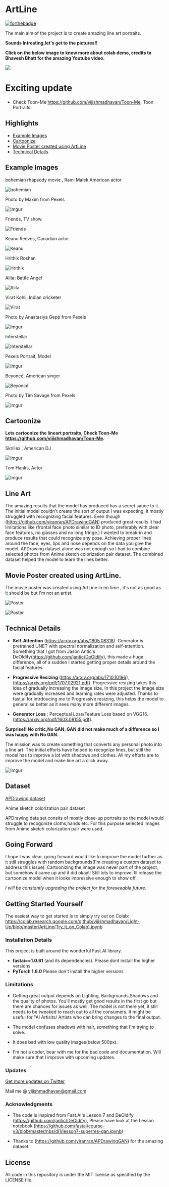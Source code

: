 # ArtLine
[![forthebadge](http://forthebadge.com/images/badges/built-with-love.svg)](http://forthebadge.com)


The main aim of the project is to create amazing line art portraits. 

**Sounds Intresting,let's get to the pictures!!**

**Click on the below image to know more about colab demo, credits to Bhavesh Bhatt for the amazing Youtube video.**

[![](https://i.imgur.com/ittgYum.png)](https://www.youtube.com/watch?v=ULqlp6Btk2w&t=324s)

# Exciting update

* Check Toon-Me https://github.com/vijishmadhavan/Toon-Me, Toon Portraits.

## Highlights

- [Example Images](#Example-Images)
- [Cartoonize](#Cartoonize)
- [Movie Poster created using ArtLine](#Movie-Poster-created-using-ArtLine)
- [Technical Details](#Technical-Details)


## Example Images

bohemian rhapsody movie , Rami Malek American actor

![bohemian](https://i.imgur.com/od6IA08.jpg)



Photo by Maxim from Pexels

![Imgur](https://i.imgur.com/yksAvUq.jpg)



Friends, TV show.

![Friends](https://i.imgur.com/x3vbPys.jpg)


Keanu Reeves, Canadian actor.

![Keanu](https://i.imgur.com/labkc8V.jpg)



Hrithik Roshan

![Hrithik](https://i.imgur.com/U1sktwM.jpg)

Alita: Battle Angel

![Alita](https://i.imgur.com/3gcBKq2.jpg)

Virat Kohli, Indian cricketer

![Virat](https://i.imgur.com/jg76waU.jpg)

Photo by Anastasiya Gepp from Pexels

![Imgur](https://i.imgur.com/xWEUK7W.jpg)

Interstellar

![Interstellar](https://i.imgur.com/xiuwDGd.jpg)

Pexels Portrait, Model

![Imgur](https://i.imgur.com/NMaPOiE.jpg)

Beyoncé, American singer

![Beyoncé](https://i.imgur.com/QalvHKS.jpg)

Photo by Tim Savage from Pexels

![Imgur](https://i.imgur.com/NTi2GRA.jpg)

## Cartoonize

**Lets cartoonize the lineart portraits, Check Toon-Me https://github.com/vijishmadhavan/Toon-Me.**

Skrillex , American DJ

![Imgur](https://i.imgur.com/BJW8beC.jpg)

Tom Hanks, Actor

![Imgur](https://i.imgur.com/hvkDTZR.jpg)


## Line Art

The amazing results that the model has produced has a secret sauce to it. The initial model couldn't create the sort of output I was expecting, it mostly struggled with recognizing facial features. Even though (https://github.com/yiranran/APDrawingGAN) produced great results it had limitations like (frontal face photo similar to ID photo, preferably with clear face features, no glasses and no long fringe.) I wanted to break-in and produce results that could recognize any pose. Achieving proper lines around the face, eyes, lips and nose depends on the data you give the model. APDrawing dataset alone was not enough so I had to combine selected photos from Anime sketch colorization pair dataset. The combined dataset helped the model to learn the lines better.

## Movie Poster created using ArtLine.

The movie poster was created using ArtLine in no time , it's not as good as it should be but I'm not an artist.

![Poster](https://i.imgur.com/QuRnKjB.jpg)

![Poster](https://i.imgur.com/RvTTxdI.jpg)


## Technical Details

* **Self-Attention** (https://arxiv.org/abs/1805.08318). Generator is pretrained UNET with spectral normalization and self-attention. Something that I got from Jason Antic's DeOldify(https://github.com/jantic/DeOldify), this made a huge difference, all of a sudden I started getting proper details around the facial features.

* **Progressive Resizing** (https://arxiv.org/abs/1710.10196),(https://arxiv.org/pdf/1707.02921.pdf). Progressive resizing takes this idea of gradually increasing the image size, In this project the image size were gradually increased and learning rates were adjusted. Thanks to fast.ai for intrdoucing me to Progressive resizing, this helps the model to generalise better as it sees many more different images.

* **Generator Loss** :  Perceptual Loss/Feature Loss based on VGG16. (https://arxiv.org/pdf/1603.08155.pdf).

**Surprise!! No critic,No GAN. GAN did not make much of a difference so I was happy with No GAN.**

The mission was to create something that converts any personal photo into a line art. The initial efforts have helped to recognize lines, but still the model has to improve a lot with shadows and clothes. All my efforts are to improve the model and make line art a click away.

![Imgur](https://i.imgur.com/fhUi3uv.jpg)

## Dataset

[APDrawing dataset](https://cg.cs.tsinghua.edu.cn/people/~Yongjin/APDrawingDB.zip) 

Anime sketch colorization pair dataset

APDrawing data set consits of mostly close-up portraits so the model would struggle to recogonize cloths,hands etc. For this purpose selected images from Anime sketch colorization pair were used.


## Going Forward

I hope I was clear, going forward would like to improve the model further as it still struggles with random backgrounds(I'm creating a custom dataset to address this issue). Cartoonizing the image was never part of the project, but somehow it came up and it did okay!! Still lots to improve. Ill release the cartoonize model when it looks impressive enough to show off.

*I will be constantly upgrading the project for the foreseeable future.*

## Getting Started Yourself

The easiest way to get started is to simply try out on Colab: https://colab.research.google.com/github/vijishmadhavan/Light-Up/blob/master/ArtLine(Try_it_on_Colab).ipynb

### Installation Details

This project is built around the wonderful Fast.AI library.

- **fastai==1.0.61** (and its dependencies).  Please dont install the higher versions
- **PyTorch 1.6.0** Please don't install the higher versions

### Limitations

- Getting great output depends on Lighting, Backgrounds,Shadows and the quality of photos. You'll mostly get good results in the first go but there are chances for issues as     well. The model is not there yet, it still needs to be tweaked to reach out to all the consumers. It might be useful for "AI Artisits/ Artists who can bring changes to the final output.

- The model confuses shadows with hair, something that I'm trying to solve.

- It does bad with low quality images(below 500px).

- I'm not a coder, bear with me for the bad code and documentation. Will make sure that I improve with upcoming updates.

### Updates

[Get more updates on Twitter](https://twitter.com/Vijish68859437)

Mail me @ vijishmadhavan@gmail.com

### Acknowledgments

- The code is inspired from Fast.AI's Lesson 7 and DeOldify (https://github.com/jantic/DeOldify), Please have look at the Lesson notebook (https://github.com/fastai/course-v3/blob/master/nbs/dl1/lesson7-superres-gan.ipynb)

- Thanks to (https://github.com/yiranran/APDrawingGAN) for the amazing dataset.

## License

All code in this repository is under the MIT license as specified by the LICENSE file.






